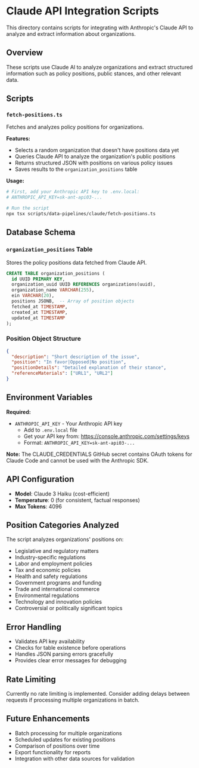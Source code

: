 # Claude API Integration Scripts

This directory contains scripts for integrating with Anthropic's Claude API to analyze and extract information about organizations.

## Overview

These scripts use Claude AI to analyze organizations and extract structured information such as policy positions, public stances, and other relevant data.

## Scripts

### `fetch-positions.ts`
Fetches and analyzes policy positions for organizations.

**Features:**
- Selects a random organization that doesn't have positions data yet
- Queries Claude API to analyze the organization's public positions
- Returns structured JSON with positions on various policy issues
- Saves results to the `organization_positions` table

**Usage:**
```bash
# First, add your Anthropic API key to .env.local:
# ANTHROPIC_API_KEY=sk-ant-api03-...

# Run the script
npx tsx scripts/data-pipelines/claude/fetch-positions.ts
```

## Database Schema

### `organization_positions` Table
Stores the policy positions data fetched from Claude API.

```sql
CREATE TABLE organization_positions (
  id UUID PRIMARY KEY,
  organization_uuid UUID REFERENCES organizations(uuid),
  organization_name VARCHAR(255),
  ein VARCHAR(20),
  positions JSONB,  -- Array of position objects
  fetched_at TIMESTAMP,
  created_at TIMESTAMP,
  updated_at TIMESTAMP
);
```

### Position Object Structure
```json
{
  "description": "Short description of the issue",
  "position": "In favor|Opposed|No position",
  "positionDetails": "Detailed explanation of their stance",
  "referenceMaterials": ["URL1", "URL2"]
}
```

## Environment Variables

**Required:**
- `ANTHROPIC_API_KEY` - Your Anthropic API key
  - Add to `.env.local` file
  - Get your API key from: https://console.anthropic.com/settings/keys
  - Format: `ANTHROPIC_API_KEY=sk-ant-api03-...`

**Note:** The CLAUDE_CREDENTIALS GitHub secret contains OAuth tokens for Claude Code and cannot be used with the Anthropic SDK.

## API Configuration

- **Model**: Claude 3 Haiku (cost-efficient)
- **Temperature**: 0 (for consistent, factual responses)
- **Max Tokens**: 4096

## Position Categories Analyzed

The script analyzes organizations' positions on:
- Legislative and regulatory matters
- Industry-specific regulations
- Labor and employment policies
- Tax and economic policies
- Health and safety regulations
- Government programs and funding
- Trade and international commerce
- Environmental regulations
- Technology and innovation policies
- Controversial or politically significant topics

## Error Handling

- Validates API key availability
- Checks for table existence before operations
- Handles JSON parsing errors gracefully
- Provides clear error messages for debugging

## Rate Limiting

Currently no rate limiting is implemented. Consider adding delays between requests if processing multiple organizations in batch.

## Future Enhancements

- Batch processing for multiple organizations
- Scheduled updates for existing positions
- Comparison of positions over time
- Export functionality for reports
- Integration with other data sources for validation